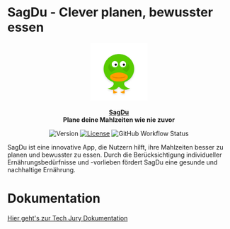 # SagDu - Clever planen, bewusster essen

<p align="center">
  <img height="130px" src="assets/tamagochi.svg" />
</p>

<p align="center">
  <strong>
    <a href="https://sagdu.nicolo.info">SagDu</a>
    <br />
    Plane deine Mahlzeiten wie nie zuvor
  </strong>
</p>

<p align="center">
  <img alt="Version" src="https://img.shields.io/github/v/tag/nicololuescher/sagdu" />
  <a href="https://github.com/nicololuescher/sagdu"><img
    src="https://img.shields.io/github/license/nicololuescher/sagdu"
    alt="License"
  /></a>
  <img alt="GitHub Workflow Status" src="https://img.shields.io/github/actions/workflow/status/nicololuescher/sagdu/docker-release.yml?label=Docker%20Release" />
</p>

SagDu ist eine innovative App, die Nutzern hilft, ihre Mahlzeiten besser zu planen und bewusster zu essen. Durch die Berücksichtigung individueller Ernährungsbedürfnisse und -vorlieben fördert SagDu eine gesunde und nachhaltige Ernährung.

# Dokumentation

[Hier geht's zur Tech Jury Dokumentation](tech-info-jury.md)
